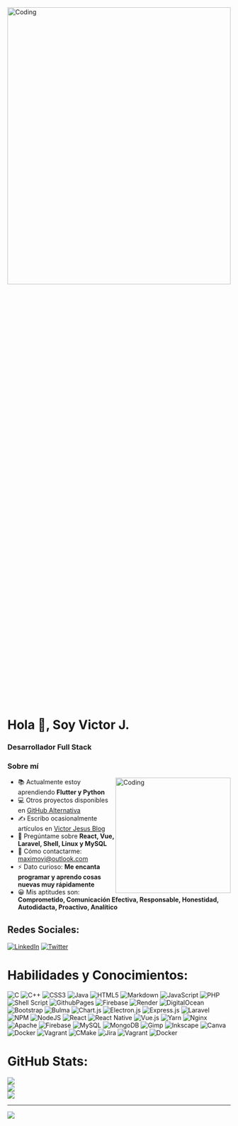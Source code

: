 <img src="https://th.bing.com/th/id/R.cb0d139e178018df8b3e778369395ac7?rik=qqu0kizpNPOswQ&pid=ImgRaw" alt="Coding" width="100%" height="40%">

# Hola 👋, Soy Victor J.
### Desarrollador Full Stack

### Sobre mí

<img align="right" alt="Coding" width="260" height="260" src="https://www.meme-arsenal.com/memes/4dc5c2c0a73fb9ec553c3f93703a02ad.jpg">

- 📚 Actualmente estoy aprendiendo **Flutter y Python**
- 💻  Otros proyectos disponibles en [GitHub Alternativa](https://github.com/ProgrammerAuditore?tab=repositories)
- ✍️ Escribo ocasionalmente artículos en [Victor Jesus Blog](https://victor-jesus-blog.blogspot.com)
- 💬 Pregúntame sobre **React, Vue, Laravel, Shell, Linux y MySQL**
- 📧 Cómo contactarme: maximovj@outlook.com
- ⚡ Dato curioso: **Me encanta programar y aprendo cosas nuevas muy rápidamente**
- 😀 Mis aptitudes son: **Comprometido, Comunicación Efectiva, Responsable, Honestidad, Autodidacta, Proactivo, Analítico**

## Redes Sociales:
[![LinkedIn](https://img.shields.io/badge/LinkedIn-%230077B5.svg?logo=linkedin&logoColor=white)](https://linkedin.com/in/maximovj) 
[![Twitter](https://img.shields.io/badge/Twitter-%231DA1F2.svg?logo=Twitter&logoColor=white)](https://twitter.com/maximo_vj) 

# Habilidades y Conocimientos:
![C](https://img.shields.io/badge/c-%2300599C.svg?style=flat&logo=c&logoColor=white) ![C++](https://img.shields.io/badge/c++-%2300599C.svg?style=flat&logo=c%2B%2B&logoColor=white) ![CSS3](https://img.shields.io/badge/css3-%231572B6.svg?style=flat&logo=css3&logoColor=white) ![Java](https://img.shields.io/badge/java-%23ED8B00.svg?style=flat&logo=openjdk&logoColor=white) ![HTML5](https://img.shields.io/badge/html5-%23E34F26.svg?style=flat&logo=html5&logoColor=white) ![Markdown](https://img.shields.io/badge/markdown-%23000000.svg?style=flat&logo=markdown&logoColor=white) ![JavaScript](https://img.shields.io/badge/javascript-%23323330.svg?style=flat&logo=javascript&logoColor=%23F7DF1E) ![PHP](https://img.shields.io/badge/php-%23777BB4.svg?style=flat&logo=php&logoColor=white) ![Shell Script](https://img.shields.io/badge/shell_script-%23121011.svg?style=flat&logo=gnu-bash&logoColor=white) ![GithubPages](https://img.shields.io/badge/github%20pages-121013?style=flat&logo=github&logoColor=white) ![Firebase](https://img.shields.io/badge/firebase-%23039BE5.svg?style=flat&logo=firebase) ![Render](https://img.shields.io/badge/Render-%46E3B7.svg?style=flat&logo=render&logoColor=white) ![DigitalOcean](https://img.shields.io/badge/DigitalOcean-%230167ff.svg?style=flat&logo=digitalOcean&logoColor=white) ![Bootstrap](https://img.shields.io/badge/bootstrap-%238511FA.svg?style=flat&logo=bootstrap&logoColor=white) ![Bulma](https://img.shields.io/badge/bulma-00D0B1?style=flat&logo=bulma&logoColor=white) ![Chart.js](https://img.shields.io/badge/chart.js-F5788D.svg?style=flat&logo=chart.js&logoColor=white) ![Electron.js](https://img.shields.io/badge/Electron-191970?style=flat&logo=Electron&logoColor=white) ![Express.js](https://img.shields.io/badge/express.js-%23404d59.svg?style=flat&logo=express&logoColor=%2361DAFB) ![Laravel](https://img.shields.io/badge/laravel-%23FF2D20.svg?style=flat&logo=laravel&logoColor=white) ![NPM](https://img.shields.io/badge/NPM-%23CB3837.svg?style=flat&logo=npm&logoColor=white) ![NodeJS](https://img.shields.io/badge/node.js-6DA55F?style=flat&logo=node.js&logoColor=white) ![React](https://img.shields.io/badge/react-%2320232a.svg?style=flat&logo=react&logoColor=%2361DAFB) ![React Native](https://img.shields.io/badge/react_native-%2320232a.svg?style=flat&logo=react&logoColor=%2361DAFB) ![Vue.js](https://img.shields.io/badge/vue.js-%2335495e.svg?style=flat&logo=vuedotjs&logoColor=%234FC08D) ![Yarn](https://img.shields.io/badge/yarn-%232C8EBB.svg?style=flat&logo=yarn&logoColor=white) ![Nginx](https://img.shields.io/badge/nginx-%23009639.svg?style=flat&logo=nginx&logoColor=white) ![Apache](https://img.shields.io/badge/apache-%23D42029.svg?style=flat&logo=apache&logoColor=white) ![Firebase](https://img.shields.io/badge/Firebase-039BE5?style=flat&logo=Firebase&logoColor=white) ![MySQL](https://img.shields.io/badge/mysql-%2300000f.svg?style=flat&logo=mysql&logoColor=white) ![MongoDB](https://img.shields.io/badge/MongoDB-%234ea94b.svg?style=flat&logo=mongodb&logoColor=white) ![Gimp](https://img.shields.io/badge/Gimp-657D8B?style=flat&logo=gimp&logoColor=FFFFFF) ![Inkscape](https://img.shields.io/badge/Inkscape-e0e0e0?style=flat&logo=inkscape&logoColor=080A13) ![Canva](https://img.shields.io/badge/Canva-%2300C4CC.svg?style=flat&logo=Canva&logoColor=white) ![Docker](https://img.shields.io/badge/docker-%230db7ed.svg?style=flat&logo=docker&logoColor=white) ![Vagrant](https://img.shields.io/badge/vagrant-%231563FF.svg?style=flat&logo=vagrant&logoColor=white) ![CMake](https://img.shields.io/badge/CMake-%23008FBA.svg?style=flat&logo=cmake&logoColor=white) ![Jira](https://img.shields.io/badge/jira-%230A0FFF.svg?style=flat&logo=jira&logoColor=white) ![Vagrant](https://img.shields.io/badge/vagrant-%231563FF.svg?style=flat&logo=vagrant&logoColor=white) ![Docker](https://img.shields.io/badge/docker-%230db7ed.svg?style=flat&logo=docker&logoColor=white)

# GitHub Stats:
![](https://github-readme-stats.vercel.app/api?username=maximovj&theme=city_light&hide_border=true&include_all_commits=false&count_private=false)<br/>
![](https://github-readme-streak-stats.herokuapp.com/?user=maximovj&theme=city_light&hide_border=true)<br/>
![](https://github-readme-stats.vercel.app/api/top-langs/?username=maximovj&theme=city_light&hide_border=true&include_all_commits=false&count_private=false&layout=compact)

---

[![](https://visitcount.itsvg.in/api?id=maximovj&icon=0&color=12)](https://visitcount.itsvg.in)
<!-- Proudly created with GPRM ( https://gprm.itsvg.in ) -->
